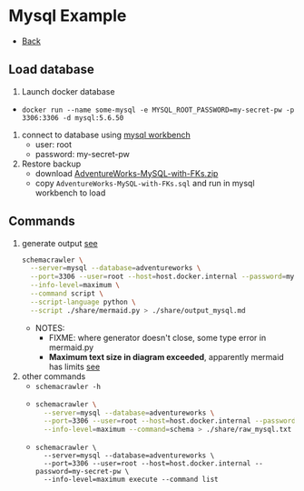 # Mysql Example
* [Back](./readme.md)

## Load database
1. Launch docker database
  * `docker run --name some-mysql -e MYSQL_ROOT_PASSWORD=my-secret-pw -p 3306:3306 -d mysql:5.6.50`
1. connect to database using [mysql workbench](https://dev.mysql.com/downloads/workbench/)
   * user: root
   * password: my-secret-pw
1. Restore backup
   * download [AdventureWorks-MySQL-with-FKs.zip](https://github.com/tapsey/AdventureWorksMYSQL/blob/master/AdventureWorks-MySQL-with-FKs.zip)
   * copy `AdventureWorks-MySQL-with-FKs.sql` and run in mysql workbench to load
## Commands
  1. generate output [see](./Adventureworks_mysql.md)
      ```sh
      schemacrawler \
        --server=mysql --database=adventureworks \
        --port=3306 --user=root --host=host.docker.internal --password=my-secret-pw \
        --info-level=maximum \
        --command script \
        --script-language python \
        --script ./share/mermaid.py > ./share/output_mysql.md
      ```
      * NOTES:
        * FIXME: where generator doesn't close, some type error in mermaid.py
        * **Maximum text size in diagram exceeded**, apparently mermaid has limits [see](https://github.com/mermaid-js/mermaid-cli/issues/113)
  1. other commands
      * `schemacrawler -h`
      * 
        ```sh
        schemacrawler \
          --server=mysql --database=adventureworks \
          --port=3306 --user=root --host=host.docker.internal --password=my-secret-pw \
          --info-level=maximum --command=schema > ./share/raw_mysql.txt
        ```
      * ```
        schemacrawler \
          --server=mysql --database=adventureworks \
          --port=3306 --user=root --host=host.docker.internal --password=my-secret-pw \
          --info-level=maximum execute --command list
        ```